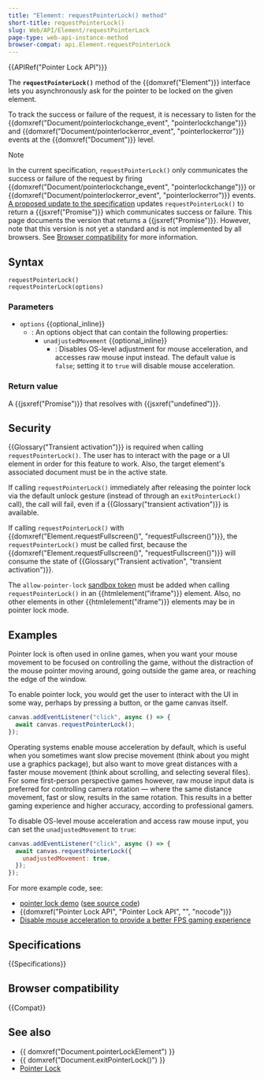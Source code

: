 ```yaml
---
title: "Element: requestPointerLock() method"
short-title: requestPointerLock()
slug: Web/API/Element/requestPointerLock
page-type: web-api-instance-method
browser-compat: api.Element.requestPointerLock
---
```


{{APIRef("Pointer Lock API")}}

The **`requestPointerLock()`** method of the {{domxref("Element")}} interface lets you asynchronously ask for the pointer to be locked on the given element.

To track the success or failure of the request, it is necessary to listen for the {{domxref("Document/pointerlockchange_event", "pointerlockchange")}} and {{domxref("Document/pointerlockerror_event", "pointerlockerror")}} events at the {{domxref("Document")}} level.

> [!NOTE]
> In the current specification, `requestPointerLock()` only communicates the success or failure of the request by firing {{domxref("Document/pointerlockchange_event", "pointerlockchange")}} or {{domxref("Document/pointerlockerror_event", "pointerlockerror")}} events. [A proposed update to the specification](https://github.com/w3c/pointerlock/pull/49) updates `requestPointerLock()` to return a {{jsxref("Promise")}} which communicates success or failure. This page documents the version that returns a {{jsxref("Promise")}}. However, note that this version is not yet a standard and is not implemented by all browsers. See [Browser compatibility](#browser_compatibility) for more information.

## Syntax

```js-nolint
requestPointerLock()
requestPointerLock(options)
```

### Parameters

- `options` {{optional_inline}}
  - : An options object that can contain the following properties:
    - `unadjustedMovement` {{optional_inline}}
      - : Disables OS-level adjustment for mouse acceleration, and accesses raw mouse input instead. The default value is `false`; setting it to `true` will disable mouse acceleration.

### Return value

A {{jsxref("Promise")}} that resolves with {{jsxref("undefined")}}.

## Security

{{Glossary("Transient activation")}} is required when calling `requestPointerLock()`. The user has to interact with the page or a UI element in order for this feature to work. Also, the target element's associated document must be in the active state.

If calling `requestPointerLock()` immediately after releasing the pointer lock via the default unlock gesture (instead of through an `exitPointerLock()` call), the call will fail, even if a {{Glossary("transient activation")}} is available.

If calling `requestPointerLock()` with {{domxref("Element.requestFullscreen()", "requestFullscreen()")}}, the `requestPointerLock()` must be called first, because the {{domxref("Element.requestFullscreen()", "requestFullscreen()")}} will consume the state of {{Glossary("Transient activation", "transient activation")}}.

The `allow-pointer-lock` [sandbox token](/en-US/docs/Web/HTML/Reference/Elements/iframe#sandbox) must be added when calling `requestPointerLock()` in an {{htmlelement("iframe")}} element. Also, no other elements in other {{htmlelement("iframe")}} elements may be in pointer lock mode.

## Examples

Pointer lock is often used in online games, when you want your mouse movement to be focused on controlling the game, without the distraction of the mouse pointer moving around, going outside the game area, or reaching the edge of the window.

To enable pointer lock, you would get the user to interact with the UI in some way, perhaps by pressing a button, or the game canvas itself.

```js
canvas.addEventListener("click", async () => {
  await canvas.requestPointerLock();
});
```

Operating systems enable mouse acceleration by default, which is useful when you sometimes want slow precise movement (think about you might use a graphics package), but also want to move great distances with a faster mouse movement (think about scrolling, and selecting several files). For some first-person perspective games however, raw mouse input data is preferred for controlling camera rotation — where the same distance movement, fast or slow, results in the same rotation. This results in a better gaming experience and higher accuracy, according to professional gamers.

To disable OS-level mouse acceleration and access raw mouse input, you can set the `unadjustedMovement` to `true`:

```js
canvas.addEventListener("click", async () => {
  await canvas.requestPointerLock({
    unadjustedMovement: true,
  });
});
```

For more example code, see:

- [pointer lock demo](https://mdn.github.io/dom-examples/pointer-lock/) ([see source code](https://github.com/mdn/dom-examples/tree/main/pointer-lock))
- {{domxref("Pointer Lock API", "Pointer Lock API", "", "nocode")}}
- [Disable mouse acceleration to provide a better FPS gaming experience](https://web.dev/articles/disable-mouse-acceleration)

## Specifications

{{Specifications}}

## Browser compatibility

{{Compat}}

## See also

- {{ domxref("Document.pointerLockElement") }}
- {{ domxref("Document.exitPointerLock()") }}
- [Pointer Lock](/en-US/docs/Web/API/Pointer_Lock_API)

